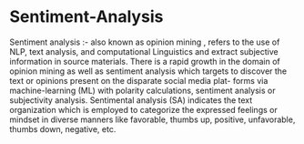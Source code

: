 # Sentiment-Analysis
Sentiment analysis :- also known as opinion mining , refers to the use of NLP, text analysis, and computational Linguistics and extract subjective information in source materials.
There is a rapid growth in the domain of opinion mining as well as sentiment analysis which targets to discover the text or opinions present on the disparate social media plat- forms via machine-learning (ML) with polarity calculations, sentiment analysis or subjectivity analysis. Sentimental analysis (SA) indicates the text organization which is employed to categorize the expressed feelings or mindset in diverse manners like favorable, thumbs up, positive, unfavorable, thumbs down, negative, etc. 
